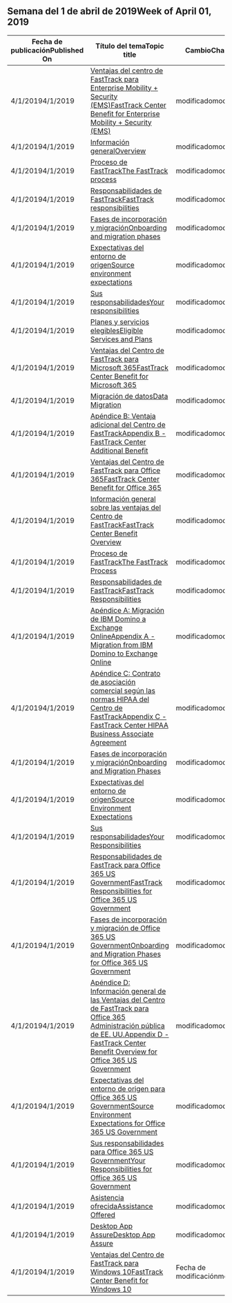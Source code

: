 <!-- This file is generated automatically each week. Changes made to this file will be overwritten.-->




## <a name="week-of-april-01-2019"></a><span data-ttu-id="436e3-101">Semana del 1 de abril de 2019</span><span class="sxs-lookup"><span data-stu-id="436e3-101">Week of April 01, 2019</span></span>


| <span data-ttu-id="436e3-102">Fecha de publicación</span><span class="sxs-lookup"><span data-stu-id="436e3-102">Published On</span></span> |<span data-ttu-id="436e3-103">Título del tema</span><span class="sxs-lookup"><span data-stu-id="436e3-103">Topic title</span></span> | <span data-ttu-id="436e3-104">Cambio</span><span class="sxs-lookup"><span data-stu-id="436e3-104">Change</span></span> |
|------|------------|--------|
| <span data-ttu-id="436e3-105">4/1/2019</span><span class="sxs-lookup"><span data-stu-id="436e3-105">4/1/2019</span></span> | [<span data-ttu-id="436e3-106">Ventajas del centro de FastTrack para Enterprise Mobility + Security (EMS)</span><span class="sxs-lookup"><span data-stu-id="436e3-106">FastTrack Center Benefit for Enterprise Mobility + Security (EMS)</span></span>](/FastTrack/ems-fasttrack-benefit-for-ems) | <span data-ttu-id="436e3-107">modificado</span><span class="sxs-lookup"><span data-stu-id="436e3-107">modified</span></span> |
| <span data-ttu-id="436e3-108">4/1/2019</span><span class="sxs-lookup"><span data-stu-id="436e3-108">4/1/2019</span></span> | [<span data-ttu-id="436e3-109">Información general</span><span class="sxs-lookup"><span data-stu-id="436e3-109">Overview</span></span>](/FastTrack/ems-fasttrack-benefit-overview) | <span data-ttu-id="436e3-110">modificado</span><span class="sxs-lookup"><span data-stu-id="436e3-110">modified</span></span> |
| <span data-ttu-id="436e3-111">4/1/2019</span><span class="sxs-lookup"><span data-stu-id="436e3-111">4/1/2019</span></span> | [<span data-ttu-id="436e3-112">Proceso de FastTrack</span><span class="sxs-lookup"><span data-stu-id="436e3-112">The FastTrack process</span></span>](/FastTrack/ems-fasttrack-process) | <span data-ttu-id="436e3-113">modificado</span><span class="sxs-lookup"><span data-stu-id="436e3-113">modified</span></span> |
| <span data-ttu-id="436e3-114">4/1/2019</span><span class="sxs-lookup"><span data-stu-id="436e3-114">4/1/2019</span></span> | [<span data-ttu-id="436e3-115">Responsabilidades de FastTrack</span><span class="sxs-lookup"><span data-stu-id="436e3-115">FastTrack responsibilities</span></span>](/FastTrack/ems-fasttrack-responsibilities) | <span data-ttu-id="436e3-116">modificado</span><span class="sxs-lookup"><span data-stu-id="436e3-116">modified</span></span> |
| <span data-ttu-id="436e3-117">4/1/2019</span><span class="sxs-lookup"><span data-stu-id="436e3-117">4/1/2019</span></span> | [<span data-ttu-id="436e3-118">Fases de incorporación y migración</span><span class="sxs-lookup"><span data-stu-id="436e3-118">Onboarding and migration phases</span></span>](/FastTrack/ems-onboarding-phases) | <span data-ttu-id="436e3-119">modificado</span><span class="sxs-lookup"><span data-stu-id="436e3-119">modified</span></span> |
| <span data-ttu-id="436e3-120">4/1/2019</span><span class="sxs-lookup"><span data-stu-id="436e3-120">4/1/2019</span></span> | [<span data-ttu-id="436e3-121">Expectativas del entorno de origen</span><span class="sxs-lookup"><span data-stu-id="436e3-121">Source environment expectations</span></span>](/FastTrack/ems-source-environment-expectations) | <span data-ttu-id="436e3-122">modificado</span><span class="sxs-lookup"><span data-stu-id="436e3-122">modified</span></span> |
| <span data-ttu-id="436e3-123">4/1/2019</span><span class="sxs-lookup"><span data-stu-id="436e3-123">4/1/2019</span></span> | [<span data-ttu-id="436e3-124">Sus responsabilidades</span><span class="sxs-lookup"><span data-stu-id="436e3-124">Your responsibilities</span></span>](/FastTrack/ems-your-responsibilities) | <span data-ttu-id="436e3-125">modificado</span><span class="sxs-lookup"><span data-stu-id="436e3-125">modified</span></span> |
| <span data-ttu-id="436e3-126">4/1/2019</span><span class="sxs-lookup"><span data-stu-id="436e3-126">4/1/2019</span></span> | [<span data-ttu-id="436e3-127">Planes y servicios elegibles</span><span class="sxs-lookup"><span data-stu-id="436e3-127">Eligible Services and Plans</span></span>](/FastTrack/m365-eligible-services-and-plans) | <span data-ttu-id="436e3-128">modificado</span><span class="sxs-lookup"><span data-stu-id="436e3-128">modified</span></span> |
| <span data-ttu-id="436e3-129">4/1/2019</span><span class="sxs-lookup"><span data-stu-id="436e3-129">4/1/2019</span></span> | [<span data-ttu-id="436e3-130">Ventajas del Centro de FastTrack para Microsoft 365</span><span class="sxs-lookup"><span data-stu-id="436e3-130">FastTrack Center Benefit for Microsoft 365</span></span>](/FastTrack/m365-fasttrack-benefit-overview) | <span data-ttu-id="436e3-131">modificado</span><span class="sxs-lookup"><span data-stu-id="436e3-131">modified</span></span> |
| <span data-ttu-id="436e3-132">4/1/2019</span><span class="sxs-lookup"><span data-stu-id="436e3-132">4/1/2019</span></span> | [<span data-ttu-id="436e3-133">Migración de datos</span><span class="sxs-lookup"><span data-stu-id="436e3-133">Data Migration</span></span>](/FastTrack/o365-data-migration) | <span data-ttu-id="436e3-134">modificado</span><span class="sxs-lookup"><span data-stu-id="436e3-134">modified</span></span> |
| <span data-ttu-id="436e3-135">4/1/2019</span><span class="sxs-lookup"><span data-stu-id="436e3-135">4/1/2019</span></span> | [<span data-ttu-id="436e3-136">Apéndice B: Ventaja adicional del Centro de FastTrack</span><span class="sxs-lookup"><span data-stu-id="436e3-136">Appendix B - FastTrack Center Additional Benefit</span></span>](/FastTrack/o365-fasttrack-additional-benefits) | <span data-ttu-id="436e3-137">modificado</span><span class="sxs-lookup"><span data-stu-id="436e3-137">modified</span></span> |
| <span data-ttu-id="436e3-138">4/1/2019</span><span class="sxs-lookup"><span data-stu-id="436e3-138">4/1/2019</span></span> | [<span data-ttu-id="436e3-139">Ventajas del Centro de FastTrack para Office 365</span><span class="sxs-lookup"><span data-stu-id="436e3-139">FastTrack Center Benefit for Office 365</span></span>](/FastTrack/o365-fasttrack-benefit-for-office-365) | <span data-ttu-id="436e3-140">modificado</span><span class="sxs-lookup"><span data-stu-id="436e3-140">modified</span></span> |
| <span data-ttu-id="436e3-141">4/1/2019</span><span class="sxs-lookup"><span data-stu-id="436e3-141">4/1/2019</span></span> | [<span data-ttu-id="436e3-142">Información general sobre las ventajas del Centro de FastTrack</span><span class="sxs-lookup"><span data-stu-id="436e3-142">FastTrack Center Benefit Overview</span></span>](/FastTrack/o365-fasttrack-benefit-overview) | <span data-ttu-id="436e3-143">modificado</span><span class="sxs-lookup"><span data-stu-id="436e3-143">modified</span></span> |
| <span data-ttu-id="436e3-144">4/1/2019</span><span class="sxs-lookup"><span data-stu-id="436e3-144">4/1/2019</span></span> | [<span data-ttu-id="436e3-145">Proceso de FastTrack</span><span class="sxs-lookup"><span data-stu-id="436e3-145">The FastTrack Process</span></span>](/FastTrack/o365-fasttrack-process) | <span data-ttu-id="436e3-146">modificado</span><span class="sxs-lookup"><span data-stu-id="436e3-146">modified</span></span> |
| <span data-ttu-id="436e3-147">4/1/2019</span><span class="sxs-lookup"><span data-stu-id="436e3-147">4/1/2019</span></span> | [<span data-ttu-id="436e3-148">Responsabilidades de FastTrack</span><span class="sxs-lookup"><span data-stu-id="436e3-148">FastTrack Responsibilities</span></span>](/FastTrack/o365-fasttrack-responsibilities) | <span data-ttu-id="436e3-149">modificado</span><span class="sxs-lookup"><span data-stu-id="436e3-149">modified</span></span> |
| <span data-ttu-id="436e3-150">4/1/2019</span><span class="sxs-lookup"><span data-stu-id="436e3-150">4/1/2019</span></span> | [<span data-ttu-id="436e3-151">Apéndice A: Migración de IBM Domino a Exchange Online</span><span class="sxs-lookup"><span data-stu-id="436e3-151">Appendix A - Migration from IBM Domino to Exchange Online</span></span>](/FastTrack/o365-from-ibm-domino-to-exchange-online) | <span data-ttu-id="436e3-152">modificado</span><span class="sxs-lookup"><span data-stu-id="436e3-152">modified</span></span> |
| <span data-ttu-id="436e3-153">4/1/2019</span><span class="sxs-lookup"><span data-stu-id="436e3-153">4/1/2019</span></span> | [<span data-ttu-id="436e3-154">Apéndice C: Contrato de asociación comercial según las normas HIPAA del Centro de FastTrack</span><span class="sxs-lookup"><span data-stu-id="436e3-154">Appendix C - FastTrack Center HIPAA Business Associate Agreement</span></span>](/FastTrack/o365-hipaa-business-associate-agreement) | <span data-ttu-id="436e3-155">modificado</span><span class="sxs-lookup"><span data-stu-id="436e3-155">modified</span></span> |
| <span data-ttu-id="436e3-156">4/1/2019</span><span class="sxs-lookup"><span data-stu-id="436e3-156">4/1/2019</span></span> | [<span data-ttu-id="436e3-157">Fases de incorporación y migración</span><span class="sxs-lookup"><span data-stu-id="436e3-157">Onboarding and Migration Phases</span></span>](/FastTrack/o365-onboarding-and-migration) | <span data-ttu-id="436e3-158">modificado</span><span class="sxs-lookup"><span data-stu-id="436e3-158">modified</span></span> |
| <span data-ttu-id="436e3-159">4/1/2019</span><span class="sxs-lookup"><span data-stu-id="436e3-159">4/1/2019</span></span> | [<span data-ttu-id="436e3-160">Expectativas del entorno de origen</span><span class="sxs-lookup"><span data-stu-id="436e3-160">Source Environment Expectations</span></span>](/FastTrack/o365-source-environment-expectations) | <span data-ttu-id="436e3-161">modificado</span><span class="sxs-lookup"><span data-stu-id="436e3-161">modified</span></span> |
| <span data-ttu-id="436e3-162">4/1/2019</span><span class="sxs-lookup"><span data-stu-id="436e3-162">4/1/2019</span></span> | [<span data-ttu-id="436e3-163">Sus responsabilidades</span><span class="sxs-lookup"><span data-stu-id="436e3-163">Your Responsibilities</span></span>](/FastTrack/o365-your-responsibilities) | <span data-ttu-id="436e3-164">modificado</span><span class="sxs-lookup"><span data-stu-id="436e3-164">modified</span></span> |
| <span data-ttu-id="436e3-165">4/1/2019</span><span class="sxs-lookup"><span data-stu-id="436e3-165">4/1/2019</span></span> | [<span data-ttu-id="436e3-166">Responsabilidades de FastTrack para Office 365 US Government</span><span class="sxs-lookup"><span data-stu-id="436e3-166">FastTrack Responsibilities for Office 365 US Government</span></span>](/FastTrack/us-gov-appendix-fasttrack-responsibilities) | <span data-ttu-id="436e3-167">modificado</span><span class="sxs-lookup"><span data-stu-id="436e3-167">modified</span></span> |
| <span data-ttu-id="436e3-168">4/1/2019</span><span class="sxs-lookup"><span data-stu-id="436e3-168">4/1/2019</span></span> | [<span data-ttu-id="436e3-169">Fases de incorporación y migración de Office 365 US Government</span><span class="sxs-lookup"><span data-stu-id="436e3-169">Onboarding and Migration Phases for Office 365 US Government</span></span>](/FastTrack/us-gov-appendix-onboarding-and-migration) | <span data-ttu-id="436e3-170">modificado</span><span class="sxs-lookup"><span data-stu-id="436e3-170">modified</span></span> |
| <span data-ttu-id="436e3-171">4/1/2019</span><span class="sxs-lookup"><span data-stu-id="436e3-171">4/1/2019</span></span> | [<span data-ttu-id="436e3-172">Apéndice D: Información general de las Ventajas del Centro de FastTrack para Office 365 Administración pública de EE. UU.</span><span class="sxs-lookup"><span data-stu-id="436e3-172">Appendix D - FastTrack Center Benefit Overview for Office 365 US Government</span></span>](/FastTrack/us-gov-appendix-overview) | <span data-ttu-id="436e3-173">modificado</span><span class="sxs-lookup"><span data-stu-id="436e3-173">modified</span></span> |
| <span data-ttu-id="436e3-174">4/1/2019</span><span class="sxs-lookup"><span data-stu-id="436e3-174">4/1/2019</span></span> | [<span data-ttu-id="436e3-175">Expectativas del entorno de origen para Office 365 US Government</span><span class="sxs-lookup"><span data-stu-id="436e3-175">Source Environment Expectations for Office 365 US Government</span></span>](/FastTrack/us-gov-appendix-source-environment-expectations) | <span data-ttu-id="436e3-176">modificado</span><span class="sxs-lookup"><span data-stu-id="436e3-176">modified</span></span> |
| <span data-ttu-id="436e3-177">4/1/2019</span><span class="sxs-lookup"><span data-stu-id="436e3-177">4/1/2019</span></span> | [<span data-ttu-id="436e3-178">Sus responsabilidades para Office 365 US Government</span><span class="sxs-lookup"><span data-stu-id="436e3-178">Your Responsibilities for Office 365 US Government</span></span>](/FastTrack/us-gov-appendix-your-responsibilities) | <span data-ttu-id="436e3-179">modificado</span><span class="sxs-lookup"><span data-stu-id="436e3-179">modified</span></span> |
| <span data-ttu-id="436e3-180">4/1/2019</span><span class="sxs-lookup"><span data-stu-id="436e3-180">4/1/2019</span></span> | [<span data-ttu-id="436e3-181">Asistencia ofrecida</span><span class="sxs-lookup"><span data-stu-id="436e3-181">Assistance Offered</span></span>](/FastTrack/win-10-daa-assistance-offered) | <span data-ttu-id="436e3-182">modificado</span><span class="sxs-lookup"><span data-stu-id="436e3-182">modified</span></span> |
| <span data-ttu-id="436e3-183">4/1/2019</span><span class="sxs-lookup"><span data-stu-id="436e3-183">4/1/2019</span></span> | [<span data-ttu-id="436e3-184">Desktop App Assure</span><span class="sxs-lookup"><span data-stu-id="436e3-184">Desktop App Assure</span></span>](/FastTrack/win-10-desktop-app-assure) | <span data-ttu-id="436e3-185">modificado</span><span class="sxs-lookup"><span data-stu-id="436e3-185">modified</span></span> |
| <span data-ttu-id="436e3-186">4/1/2019</span><span class="sxs-lookup"><span data-stu-id="436e3-186">4/1/2019</span></span> | [<span data-ttu-id="436e3-187">Ventajas del Centro de FastTrack para Windows 10</span><span class="sxs-lookup"><span data-stu-id="436e3-187">FastTrack Center Benefit for Windows 10</span></span>](/FastTrack/win-10-fasttrack-benefit-for-windows-10) | <span data-ttu-id="436e3-188">Fecha de modificación</span><span class="sxs-lookup"><span data-stu-id="436e3-188">modified</span></span> |
